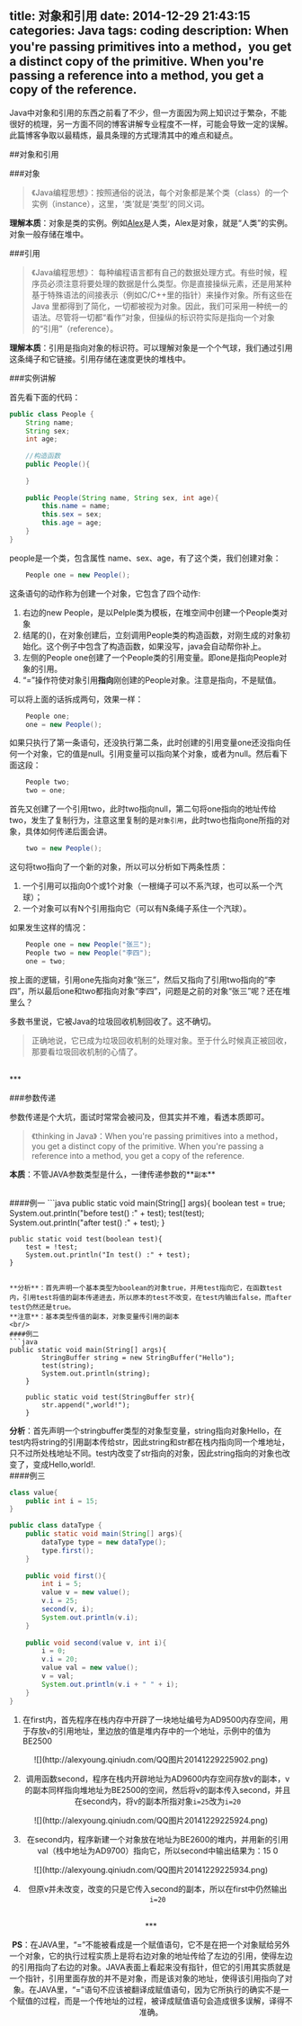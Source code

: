 title: 对象和引用
date: 2014-12-29 21:43:15
categories: Java
tags: coding
description: When you're passing primitives into a method，you get a distinct copy of the primitive. When you're passing a reference into a method, you get a copy of the reference.
---

Java中对象和引用的东西之前看了不少，但一方面因为网上知识过于繁杂，不能很好的梳理，另一方面不同的博客讲解专业程度不一样，可能会导致一定的误解。此篇博客争取以最精炼，最具条理的方式理清其中的难点和疑点。

##对象和引用

###对象

>《Java编程思想》：按照通俗的说法，每个对象都是某个类（class）的一个实例（instance），这里，‘类’就是‘类型’的同义词。

**理解本质**：对象是类的实例。例如[Alex](http://ww2.sinaimg.cn/bmiddle/53539f83jw1emh2fiopjtj20u01hc4qp.jpg)是人类，Alex是对象，就是“人类”的实例。对象一般存储在堆中。

###引用

>《Java编程思想》： 每种编程语言都有自己的数据处理方式。有些时候，程序员必须注意将要处理的数据是什么类型。你是直接操纵元素，还是用某种基于特殊语法的间接表示（例如C/C++里的指针）来操作对象。所有这些在 Java 里都得到了简化，一切都被视为对象。因此，我们可采用一种统一的语法。尽管将一切都“看作”对象，但操纵的标识符实际是指向一个对象的“引用”（reference）。

**理解本质**：引用是指向对象的标识符。可以理解对象是一个个气球，我们通过引用这条绳子和它链接。引用存储在速度更快的堆栈中。 

###实例讲解

首先看下面的代码：
```java
public class People {
	String name;
	String sex;
	int age;
	
	//构造函数
	public People(){
	
	}
	
	public People(String name, String sex, int age){
		this.name = name;
		this.sex = sex;
		this.age = age;
	}
}
```

people是一个类，包含属性 name、sex、age，有了这个类，我们创建对象：
```java
    People one = new People();
```
这条语句的动作称为创建一个对象，它包含了四个动作:
1. 右边的new People，是以Pelple类为模板，在堆空间中创建一个People类对象
2. 结尾的()，在对象创建后，立刻调用People类的构造函数，对刚生成的对象初始化。这个例子中包含了构造函数，如果没写，java会自动帮你补上。
3. 左侧的People one创建了一个People类的引用变量。即one是指向People对象的引用。
4. “=”操作符使对象引用**指向**刚创建的People对象。注意是指向，不是赋值。

可以将上面的话拆成两句，效果一样：
```java
    People one;
    one = new People();
```

如果只执行了第一条语句，还没执行第二条，此时创建的引用变量one还没指向任何一个对象，它的值是null。引用变量可以指向某个对象，或者为null。然后看下面这段：

```java
    People two;
    two = one;
```

首先又创建了一个引用two，此时two指向null，第二句将one指向的地址传给two，发生了复制行为，注意这里复制的是`对象引用`，此时two也指向one所指的对象，具体如何传递后面会讲。

```java
    two = new People();
```

这句将two指向了一个新的对象，所以可以分析如下两条性质：

1. 一个引用可以指向0个或1个对象（一根绳子可以不系汽球，也可以系一个汽球）；
2. 一个对象可以有N个引用指向它（可以有N条绳子系住一个汽球）。 

如果发生这样的情况：
```java
    People one = new People("张三");
    People two = new People("李四");
    one = two;
```

按上面的逻辑，引用one先指向对象“张三”，然后又指向了引用two指向的“李四”，所以最后one和two都指向对象“李四”，问题是之前的对象“张三”呢？还在堆里么？

多数书里说，它被Java的垃圾回收机制回收了。这不确切。

> 正确地说，它已成为垃圾回收机制的处理对象。至于什么时候真正被回收，那要看垃圾回收机制的心情了。 

<br/>
***

###参数传递

参数传递是个大坑，面试时常常会被问及，但其实并不难，看透本质即可。

> 《thinking in Java》：When you're passing primitives into a method，you get a distinct copy of the primitive. When you're passing a reference into a method, you get a copy of the reference.

**本质**：不管JAVA参数类型是什么，一律传递参数的**`副本`**

<br/>
####例一
```java
public static void main(String[] args){
		boolean test = true;
		System.out.println("before test() :" + test);
		test(test);
		System.out.println("after test() :" + test);
	}
	
	public static void test(boolean test){
		test = !test;
		System.out.println("In test() :" + test);
	}
```

**分析**：首先声明一个基本类型为boolean的对象true，并用test指向它，在函数test内，引用test将值的副本传递进去，所以原本的test不改变，在test内输出false，而after test仍然还是true。
**注意**：基本类型传值的副本，对象变量传引用的副本
<br/>
####例二
```java
public static void main(String[] args){
		StringBuffer string = new StringBuffer("Hello");
		test(string);
		System.out.println(string);
	}
	
	public static void test(StringBuffer str){
		str.append(",world!");
	}
```
**分析**：首先声明一个stringbuffer类型的对象型变量，string指向对象Hello，在test内将string的引用副本传给str，因此string和str都在栈内指向同一个堆地址，只不过所处栈地址不同。test内改变了str指向的对象，因此string指向的对象也改变了，变成Hello,world!.
<br/>
####例三
```java
class value{
	public int i = 15;
}

public class dataType {
	public static void main(String[] args){
		dataType type = new dataType();
		type.first();
	}
	
	public void first(){
		int i = 5;
		value v = new value();
		v.i = 25;
		second(v, i);
		System.out.println(v.i);
	}
	
	public void second(value v, int i){
		i = 0;
		v.i = 20;
		value val = new value();
		v = val;
		System.out.println(v.i + " " + i);
	}
}

```
1. 在first内，首先程序在栈内存中开辟了一块地址编号为AD9500内存空间，用于存放`v`的引用地址，里边放的值是堆内存中的一个地址，示例中的值为BE2500
<center> ![](http://alexyoung.qiniudn.com/QQ图片20141229225902.png) <center/>

2. 调用函数second，程序在栈内开辟地址为AD9600内存空间存放v的副本，v的副本同样指向堆地址为BE2500的空间，然后将v的副本传入second，并且在second内，将v的副本所指对象`i=25`改为`i=20`
<center> ![](http://alexyoung.qiniudn.com/QQ图片20141229225924.png) <center/>

3. 在second内，程序新建一个对象放在地址为BE2600的堆内，并用新的引用val（栈中地址为AD9700）指向它，所以second中输出结果为：15 0
<center> ![](http://alexyoung.qiniudn.com/QQ图片20141229225934.png) <center/>

4. 但原v并未改变，改变的只是它传入second的副本，所以在first中仍然输出`i=20`
<br/>
***

**PS**：在JAVA里，“=”不能被看成是一个赋值语句，它不是在把一个对象赋给另外一个对象，它的执行过程实质上是将右边对象的地址传给了左边的引用，使得左边的引用指向了右边的对象。JAVA表面上看起来没有指针，但它的引用其实质就是一个指针，引用里面存放的并不是对象，而是该对象的地址，使得该引用指向了对象。在JAVA里，“=”语句不应该被翻译成赋值语句，因为它所执行的确实不是一个赋值的过程，而是一个传地址的过程，被译成赋值语句会造成很多误解，译得不准确。 